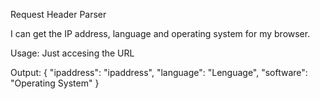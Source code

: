 Request Header Parser

I can get the IP address, language and operating system for my browser.

Usage:
Just accesing the URL

Output:
{
"ipaddress": "ipaddress",
"language": "Lenguage",
"software": "Operating System"
}